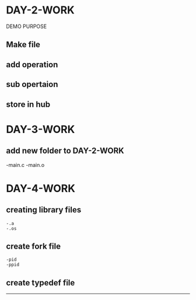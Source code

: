 # DAY-2-WORK
DEMO PURPOSE

## Make file
## add operation
## sub opertaion
## store in hub

# DAY-3-WORK

## add new folder to DAY-2-WORK
-main.c
-main.o

# DAY-4-WORK

## creating library files
    -.a   
    -.os
## create fork file
    -pid
    -ppid
## create typedef file
---